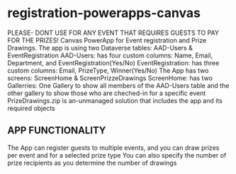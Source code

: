 # registration-powerapps-canvas
PLEASE- DONT USE FOR ANY EVENT THAT REQUIRES GUESTS TO PAY FOR THE PRIZES!
Canvas PowerApp for Event registration and Prize Drawings.
The app is using two Dataverse tables: AAD-Users & EventRegistration
AAD-Users: has four custom columns: Name, Email, Department, and EventRegistration(Yes/No)
EventRegistration: has three custom columns: Email, PrizeType, Winner(Yes/No)
The App has two screens: ScreenHome & ScreenPrizzeDrawings
ScreenHome: has two Gallerries: One Gallery to show all members of the AAD-Users table and the other gallery to show those who are cheched-in for a specific event
PrizeDrawings.zip is an-unmanaged solution that includes the app and its required objects

## APP FUNCTIONALITY ##
The App can register guests to multiple events, and you can draw prizes per event and for a selected prize type
You can also specify the number of prize recipients as you determine the number of drawings
